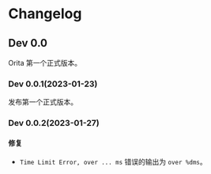 # Changelog

## Dev 0.0

Orita 第一个正式版本。

### Dev 0.0.1(2023-01-23)

发布第一个正式版本。

### Dev 0.0.2(2023-01-27)

#### 修复

- `Time Limit Error, over ... ms` 错误的输出为 `over %dms`。
